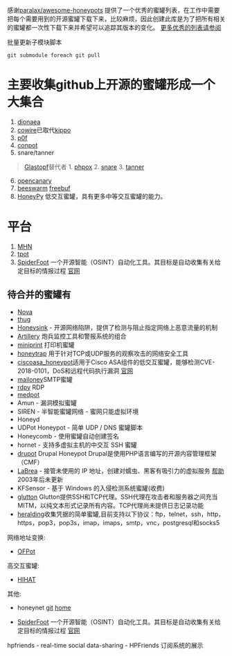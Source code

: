 感谢[paralax/awesome-honeypots](https://github.com/paralax/awesome-honeypots.git) 提供了一个优秀的蜜罐列表，在工作中需要把每个需要用到的开源蜜罐下载下来，比较麻烦，因此创建此库是为了把所有相关的蜜罐都一次性下载下来并希望可以追踪其版本的变化。
[更多优秀的列表请参阅](https://github.com/sindresorhus/awesome.git)

批量更新子模块脚本
```
git submodule foreach git pull
```
# 主要收集github上开源的蜜罐形成一个大集合

1. [dionaea](https://github.com/DinoTools/dionaea.git)
2. [cowire](https://github.com/cowrie/cowrie.git)已取代[kippo](https://github.com/desaster/kippo.git)
3. [p0f](https://github.com/p0f/p0f.git)
4. [conpot](https://github.com/mushorg/conpot.git)
5. snare/tanner
> [Glastopf](https://github.com/mushorg/glastopf)替代者
	1. [phpox](https://github.com/mushorg/phpox.git)
	2. [snare](https://github.com/mushorg/snare.git)
	3. [tanner](https://github.com/mushorg/tanner.git) 
6. [opencanary](https://github.com/thinkst/opencanary.git)
7. [beeswarm](https://github.com/honeynet/beeswarm.git) [freebuf](https://www.freebuf.com/sectool/122214.html)
8. [HoneyPy](https://github.com/foospidy/HoneyPy) 低交互蜜罐，具有更多中等交互蜜罐的能力。

# 平台
1. [MHN](https://github.com/threatstream/mhn)
2. [tpot](https://github.com/EpistasisLab/tpot.git)
3. [SpiderFoot](https://github.com/smicallef/spiderfoot) 一个开源智能（OSINT）自动化工具。其目标是自动收集有关给定目标的情报过程 [官网](http：//www.spiderfoot.net)

## 待合并的蜜罐有
* [Nova](https://github.com/DataSoft/Nova.git)
* [thug](https://github.com/buffer/thug.git)
* [Honeysink](http://www.honeynet.org/node/773) - 开源网络陷阱，提供了检测与阻止指定网络上恶意流量的机制
* [Artillery](https://github.com/BinaryDefense/artillery) 炮兵监控工具和警报系统的组合
* [miniprint](https://github.com/sa7mon/miniprint) 打印机蜜罐
* [honeytrap](https://github.com/armedpot/honeytrap) 用于针对TCP或UDP服务的观察攻击的网络安全工具
* [ciscoasa_honeypot](https://github.com/Cymmetria/ciscoasa_honeypot)适用于Cisco ASA组件的低交互蜜罐，能够检测CVE-2018-0101，DoS和远程代码执行漏洞 [官网](https://community.cymmetria.com/)
* [mailoney](https://github.com/awhitehatter/mailoney)SMTP蜜罐
* [rdpy](https://github.com/citronneur/rdpy) RDP
* [medpot](https://github.com/schmalle/medpot) 
* Amun - 漏洞模拟蜜罐
* SIREN - 半智能蜜罐网络 - 蜜网只能虚拟环境
* Honeyd
* UDPot Honeypot - 简单 UDP / DNS 蜜罐脚本
* Honeycomb - 使用蜜罐自动创建签名
* hornet - 支持多虚拟主机的中交互 SSH 蜜罐
* [drupot](https://github.com/d1str0/drupot) Drupal Honeypot Drupal是使用PHP语言编写的开源内容管理框架（CMF）
* [LaBrea](http://labrea.sourceforge.net/) - 接管未使用的 IP 地址，创建对蠕虫、黑客有吸引力的虚拟服务 [帮助](https://www.mankier.com/1/labrea#) 2003年后未更新
* KFSensor - 基于 Windows 的入侵检测系统蜜罐(收费)
* [glutton](https://github.com/mushorg/glutton) Glutton提供SSH和TCP代理。SSH代理在攻击者和服务器之间充当MITM，以纯文本形式记录所有内容。TCP代理尚未提供日志记录功能
* [heralding](https://github.com/johnnykv/heralding)收集凭据的简单蜜罐,目前支持以下协议：ftp，telnet，ssh，http，https，pop3，pop3s，imap，imaps，smtp，vnc，postgresql和socks5

网络地址变换:    
* [OFPot](https://github.com/upa/ofpot)
 
高交互蜜罐:

* [HIHAT](https://github.com/honeynet/HIHAT)

其他:

* honeynet [git](https://github.com/honeynet)      [home](https://www.honeynet.org/)

* [SpiderFoot](https://github.com/smicallef/spiderfoot) 一个开源智能（OSINT）自动化工具。其目标是自动收集有关给定目标的情报过程 [官网](http：//www.spiderfoot.net)

hpfriends - real-time social data-sharing - HPFriends 订阅系统的展示
